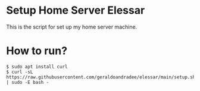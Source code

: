 # Setup Home Server Elessar

This is the script for set up my home server machine.


# How to run?

    $ sudo apt install curl
    $ curl -sL https://raw.githubusercontent.com/geraldoandradee/elessar/main/setup.sh | sudo -E bash -    
